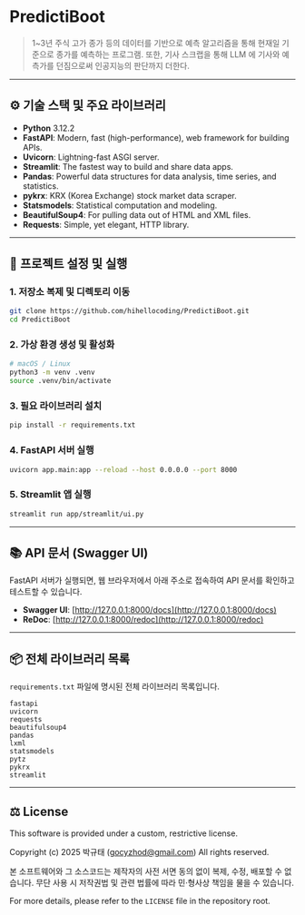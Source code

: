 # PredictiBoot

> 1~3년 주식 고가 종가 등의 데이터를 기반으로 예측 알고리즘을 통해 현재일 기준으로 종가를 예측하는 프로그램.
> 또한, 기사 스크랩을 통해 LLM 에 기사와 예측가를 던짐으로써 인공지능의 판단까지 더한다.

---

## ⚙️ 기술 스택 및 주요 라이브러리

*   **Python** 3.12.2
*   **FastAPI**: Modern, fast (high-performance), web framework for building APIs.
*   **Uvicorn**: Lightning-fast ASGI server.
*   **Streamlit**: The fastest way to build and share data apps.
*   **Pandas**: Powerful data structures for data analysis, time series, and statistics.
*   **pykrx**: KRX (Korea Exchange) stock market data scraper.
*   **Statsmodels**: Statistical computation and modeling.
*   **BeautifulSoup4**: For pulling data out of HTML and XML files.
*   **Requests**: Simple, yet elegant, HTTP library.

---

## 🚀 프로젝트 설정 및 실행

### 1. 저장소 복제 및 디렉토리 이동
```bash
git clone https://github.com/hihellocoding/PredictiBoot.git
cd PredictiBoot
```

### 2. 가상 환경 생성 및 활성화
```bash
# macOS / Linux
python3 -m venv .venv
source .venv/bin/activate
```

### 3. 필요 라이브러리 설치
```bash
pip install -r requirements.txt
```

### 4. FastAPI 서버 실행
```bash
uvicorn app.main:app --reload --host 0.0.0.0 --port 8000
```

### 5. Streamlit 앱 실행
```bash
streamlit run app/streamlit/ui.py
```

---

## 📚 API 문서 (Swagger UI)

FastAPI 서버가 실행되면, 웹 브라우저에서 아래 주소로 접속하여 API 문서를 확인하고 테스트할 수 있습니다.

*   **Swagger UI**: [http://127.0.0.1:8000/docs](http://127.0.0.1:8000/docs)
*   **ReDoc**: [http://127.0.0.1:8000/redoc](http://127.0.0.1:8000/redoc)

---

## 📦 전체 라이브러리 목록

`requirements.txt` 파일에 명시된 전체 라이브러리 목록입니다.

```
fastapi
uvicorn
requests
beautifulsoup4
pandas
lxml
statsmodels
pytz
pykrx
streamlit
```

---

## ⚖️ License

This software is provided under a custom, restrictive license.

Copyright (c) 2025 박규태 (gocyzhod@gmail.com)
All rights reserved.

본 소프트웨어와 그 소스코드는 제작자의 사전 서면 동의 없이 복제, 수정, 배포할 수 없습니다.
무단 사용 시 저작권법 및 관련 법률에 따라 민·형사상 책임을 물을 수 있습니다.


For more details, please refer to the `LICENSE` file in the repository root.